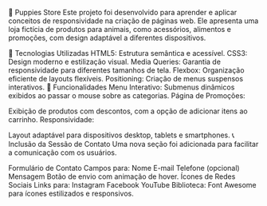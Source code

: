🐶 Puppies Store
Este projeto foi desenvolvido para aprender e aplicar conceitos de responsividade na criação de páginas web. Ele apresenta uma loja fictícia de produtos para animais, como acessórios, alimentos e promoções, com design adaptável a diferentes dispositivos.

🚀 Tecnologias Utilizadas
HTML5: Estrutura semântica e acessível.
CSS3: Design moderno e estilização visual.
Media Queries: Garantia de responsividade para diferentes tamanhos de tela.
Flexbox: Organização eficiente de layouts flexíveis.
Positioning: Criação de menus suspensos interativos.
🌟 Funcionalidades
Menu Interativo:
Submenus dinâmicos exibidos ao passar o mouse sobre as categorias.
Página de Promoções:

Exibição de produtos com descontos, com a opção de adicionar itens ao carrinho.
Responsividade:

Layout adaptável para dispositivos desktop, tablets e smartphones.
📞 Inclusão da Sessão de Contato
Uma nova seção foi adicionada para facilitar a comunicação com os usuários.

Formulário de Contato
Campos para:
Nome
E-mail
Telefone (opcional)
Mensagem
Botão de envio com animação de hover.
Ícones de Redes Sociais
Links para:
Instagram
Facebook
YouTube
Biblioteca: Font Awesome para ícones estilizados e responsivos.